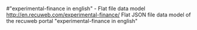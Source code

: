 #"experimental-finance in english" - Flat file data model
http://en.recuweb.com/experimental-finance/
Flat JSON file data model of the recuweb portal "experimental-finance in english"
